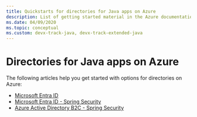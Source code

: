 ```yaml
---
title: Quickstarts for directories for Java apps on Azure
description: List of getting started material in the Azure documentation for directories for Java apps.
ms.date: 04/09/2020
ms.topic: conceptual
ms.custom: devx-track-java, devx-track-extended-java
---
```


# Directories for Java apps on Azure

The following articles help you get started with options for directories on Azure:

- [Microsoft Entra ID](/azure/active-directory/develop/quickstart-v2-java-webapp)
- [Microsoft Entra ID - Spring Security](../spring-framework/configure-spring-boot-starter-java-app-with-entra.md)
- [Azure Active Directory B2C - Spring Security](../spring-framework/configure-spring-boot-starter-java-app-with-entra-b2c-oidc.md)
